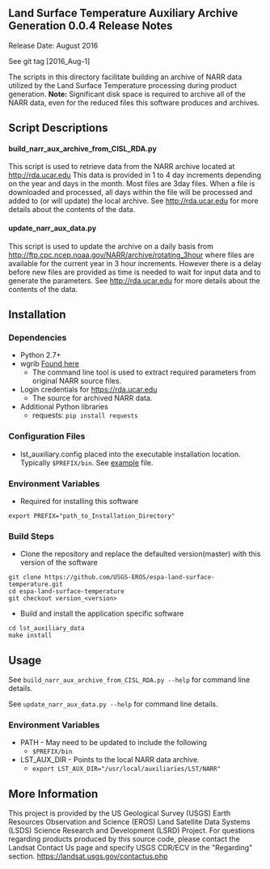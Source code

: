 ## Land Surface Temperature Auxiliary Archive Generation 0.0.4 Release Notes
Release Date: August 2016

See git tag [2016_Aug-1]

The scripts in this directory facilitate building an archive of NARR data utilized by the Land Surface Temperature processing during product generation.  <b>Note:</b> Significant disk space is required to archive all of the NARR data, even for the reduced files this software produces and archives.

## Script Descriptions

#### build_narr_aux_archive_from_CISL_RDA.py

This script is used to retrieve data from the NARR archive located at http://rda.ucar.edu   This data is provided in 1 to 4 day increments depending on the year and days in the month.  Most files are 3day files.  When a file is downloaded and processed, all days within the file will be processed and added to (or will update) the local archive.  See http://rda.ucar.edu for more details about the contents of the data.

#### update_narr_aux_data.py

This script is used to update the archive on a daily basis from http://ftp.cpc.ncep.noaa.gov/NARR/archive/rotating_3hour where files are available for the current year in 3 hour increments.  However there is a delay before new files are provided as time is needed to wait for input data and to generate the parameters.  See http://rda.ucar.edu for more details about the contents of the data.

## Installation

### Dependencies
* Python 2.7+
* wgrib [Found here](http://www.cpc.ncep.noaa.gov/products/wesley/wgrib.html)
  - The command line tool is used to extract required parameters from original NARR source files.
* Login credentials for https://rda.ucar.edu
  - The source for archived NARR data.
* Additional Python libraries
  - requests: ```pip install requests``` 

### Configuration Files
* lst_auxiliary.config placed into the executable installation location.  Typically ```$PREFIX/bin```.  See [example](example-lst_auxiliary.config) file.

### Environment Variables
* Required for installing this software
```
export PREFIX="path_to_Installation_Directory"
```

### Build Steps
* Clone the repository and replace the defaulted version(master) with this version of the software
```
git clone https://github.com/USGS-EROS/espa-land-surface-temperature.git
cd espa-land-surface-temperature
git checkout version_<version>
```
* Build and install the application specific software
```
cd lst_auxiliary_data
make install
```
## Usage
See `build_narr_aux_archive_from_CISL_RDA.py --help` for command line details.

See `update_narr_aux_data.py --help` for command line details.

### Environment Variables
* PATH - May need to be updated to include the following
  - `$PREFIX/bin`
* LST_AUX_DIR - Points to the local NARR data archive.
  - `export LST_AUX_DIR="/usr/local/auxiliaries/LST/NARR"`

## More Information
This project is provided by the US Geological Survey (USGS) Earth Resources Observation and Science (EROS) Land Satellite Data Systems (LSDS) Science Research and Development (LSRD) Project. For questions regarding products produced by this source code, please contact the Landsat Contact Us page and specify USGS CDR/ECV in the "Regarding" section. https://landsat.usgs.gov/contactus.php
